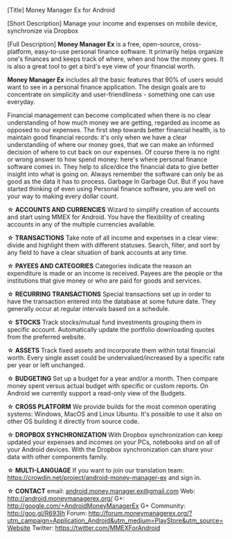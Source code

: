 [Title]
Money Manager Ex for Android

[Short Description]
Manage your income and expenses on mobile device, synchronize via Dropbox

[Full Description]
<b>Money Manager Ex</b> is a free, open-source, cross-platform, easy-to-use personal finance software. It primarily helps organize one's finances and keeps track of where, when and how the money goes. It is also a great tool to get a bird's eye view of your financial worth.

<b>Money Manager Ex</b> includes all the basic features that 90% of users would want to see in a personal finance application. The design goals are to concentrate on simplicity and user-friendliness - something one can use everyday.

Financial management can become complicated when there is no clear understanding of how much money we are getting, regarded as income as opposed to our expenses. The first step towards better financial health, is to maintain good financial records: it's only when we have a clear understanding of where our money goes, that we can make an informed decision of where to cut back on our expenses. Of course there is no right or wrong answer to how spend money: here's where personal finance software comes in. They help to slice/dice the financial data to give better insight into what is going on. Always remember the software can only be as good as the data it has to process. Garbage In Garbage Out. But if you have started thinking of even using Personal finance software, you are well on your way to making every dollar count.

☆ <b>ACCOUNTS AND CURRENCIES</b>
Wizard to simplify creation of accounts and start using MMEX for Android. You have the flexibility of creating accounts in any of the multiple currencies available.

☆ <b>TRANSACTIONS</b>
Take note of all income and expenses in a clear view: divide and highlight them with different statuses. Search, filter, and sort by any field to have a clear situation of bank accounts at any time.

☆ <b>PAYEES AND CATEGORIES</b>
Categories indicate the reason an expenditure is made or an income is received. Payees are the people or the institutions that give money or who are paid for goods and services.

☆ <b>RECURRING TRANSACTIONS</b>
Special transactions set up in order to have the transaction entered into the database at some future date. They generally occur at regular intervals based on a schedule.

☆ <b>STOCKS</b>
Track stocks/mutual fund investments grouping them in specific account. Automatically update the portfolio downloading quotes from the preferred website.

☆ <b>ASSETS</b>
Track fixed assets and incorporate them within total financial worth. Every single asset could be undervalued/increased by a specific rate per year or left unchanged.

☆ <b>BUDGETING</b>
Set up a budget for a year and/or a month. Then compare money spent versus actual budget with specific or custom reports. On Android we currently support a read-only view of the Budgets.

☆ <b>CROSS PLATFORM</b>
We provide builds for the most common operating systems: Windows, MacOS and Linux Ubuntu. It's possible to use it also on other OS building it directly from source code.

☆ <b>DROPBOX SYNCHRONIZATION</b>
With Dropbox synchronization can keep updated your expenses and incomes on your PCs, notebooks and on all of your Android devices. With the Dropbox synchronization can share your data with other components family.

☆ <b>MULTI-LANGUAGE</b>
If you want to join our translation team: https://crowdin.net/project/android-money-manager-ex and sign in.

☆ <b>CONTACT</b>
email: android.money.manager.ex@gmail.com
Web: http://android.moneymanagerex.org/
G+: http://google.com/+AndroidMoneyManagerEx
G+ Community: http://goo.gl/R693Ih
Forum: http://forum.moneymanagerex.org/?utm_campaign=Application_Android&utm_medium=PlayStore&utm_source=Website
Twitter: https://twitter.com/MMEXForAndroid